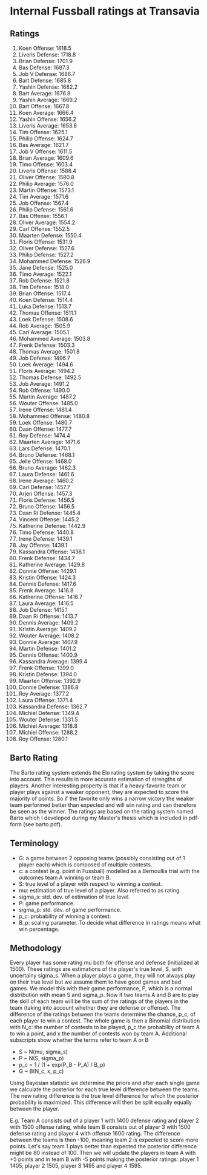# Internal Fussball ratings at Transavia
## Ratings
1. Koen Offense: 1818.5 
2. Liveris Defense: 1718.8 
3. Brian Defense: 1701.9 
4. Bas Defense: 1687.3 
5. Job V Defense: 1686.7 
6. Bart Defense: 1685.8 
7. Yashin Defense: 1682.2 
8. Bart Average: 1676.8 
9. Yashin Average: 1669.2 
10. Bart Offense: 1667.8 
11. Koen Average: 1666.4 
12. Yashin Offense: 1656.2 
13. Liveris Average: 1653.6 
14. Tim Offense: 1625.1 
15. Philip Offense: 1624.7 
16. Bas Average: 1621.7 
17. Job V Offense: 1611.5 
18. Brian Average: 1609.6 
19. Timo Offense: 1603.4 
20. Liveris Offense: 1588.4 
21. Oliver Offense: 1580.8 
22. Philip Average: 1576.0 
23. Martin Offense: 1573.1 
24. Tim Average: 1571.6 
25. Job Offense: 1567.4 
26. Philip  Defense: 1561.6 
27. Bas Offense: 1556.1 
28. Oliver Average: 1554.2 
29. Carl Offense: 1552.5 
30. Maarten Defense: 1550.4 
31. Floris Offense: 1531.9 
32. Oliver Defense: 1527.6 
33. Philip Defense: 1527.2 
34. Mohammed Defense: 1526.9 
35. Jane Defense: 1525.0 
36. Timo Average: 1522.1 
37. Rob Defense: 1521.8 
38. Tim Defense: 1518.0 
39. Brian Offense: 1517.4 
40. Koen Defense: 1514.4 
41. Luka Defense: 1513.7 
42. Thomas Offense: 1511.1 
43. Loek Defense: 1508.6 
44. Rob Average: 1505.9 
45. Carl Average: 1505.1 
46. Mohammed Average: 1503.8 
47. Frenk  Defense: 1503.3 
48. Thomas Average: 1501.8 
49. Job  Defense: 1496.7 
50. Loek Average: 1494.6 
51. Floris Average: 1494.2 
52. Thomas Defense: 1492.5 
53. Job Average: 1491.2 
54. Rob Offense: 1490.0 
55. Martin Average: 1487.2 
56. Wouter Offense: 1485.0 
57. Irene Offense: 1481.4 
58. Mohammed Offense: 1480.8 
59. Loek Offense: 1480.7 
60. Daan Offense: 1477.7 
61. Roy Defense: 1474.4 
62. Maarten Average: 1471.6 
63. Lars Defense: 1470.1 
64. Bruno Defense: 1468.1 
65. Jelle Offense: 1468.0 
66. Bruno Average: 1462.3 
67. Laura Defense: 1461.6 
68. Irene Average: 1460.2 
69. Carl Defense: 1457.7 
70. Arjen Offense: 1457.3 
71. Floris Defense: 1456.5 
72. Bruno Offense: 1456.5 
73. Daan Ri Defense: 1445.4 
74. Vincent Offense: 1445.2 
75. Katherine Defense: 1442.9 
76. Timo Defense: 1440.8 
77. Irene Defense: 1439.1 
78. Jay Offense: 1439.1 
79. Kassandra Offense: 1436.1 
80. Frenk Defense: 1434.7 
81. Katherine Average: 1429.8 
82. Donnie Offense: 1429.1 
83. Kristin Offense: 1424.3 
84. Dennis Defense: 1417.6 
85. Frenk Average: 1416.8 
86. Katherine Offense: 1416.7 
87. Laura Average: 1416.5 
88. Job Defense: 1415.1 
89. Daan Ri Offense: 1413.7 
90. Dennis Average: 1409.2 
91. Kristin Average: 1409.2 
92. Wouter Average: 1408.2 
93. Donnie Average: 1407.9 
94. Martin Defense: 1401.2 
95. Dennis Offense: 1400.9 
96. Kassandra Average: 1399.4 
97. Frenk Offense: 1399.0 
98. Kristin Defense: 1394.0 
99. Maarten Offense: 1392.9 
100. Donnie Defense: 1386.8 
101. Roy Average: 1377.2 
102. Laura Offense: 1371.4 
103. Kassandra Defense: 1362.7 
104. Michiel Defense: 1349.4 
105. Wouter Defense: 1331.5 
106. Michiel Average: 1318.8 
107. Michiel Offense: 1288.2 
108. Roy Offense: 1280.1 

## Barto Rating
The Barto rating system extends the Elo rating system by taking the score into account. This results in more accurate estimation of strengths of players. Another interesting property is that if a heavy-favorite team or player plays against a weaker opponent, they are expected to score the majority of points. So if the favorite only wins a narrow victory the weaker team performed better than expected and will win rating and can therefore be seen as the winner. The ratings are based on the rating system named Barto which I developed during my Master's thesis which is included in pdf-form (see barto.pdf).
## Terminology
- G: a game between 2 opposing teams (possibly consisting out of 1 player each) which is composed of multiple contests.
- c: a contest (e.g. point in Fussball) modelled as a Bernoullia trial with the outcomes team A winning or team B.
- S: true level of a player with respect to winning a contest.
- mu: estimation of true level of a player. Also referred to as rating.
- sigma_s: std. dev. of estimation of true level.
- P: game performance.
- sigma_p: std. dev. of game performance.
- p_c: probability of winning a contest.
- B_p: scaling parameter. To decide what difference in ratings means what win percentage.
## Methodology
Every player has some rating mu both for offense and defense (initialized at 1500). These ratings are estimations of the player's true level, S, with uncertainy sigma_s. When a player plays a game, they will not always play on their true level but we assume them to have good games and bad games. We model this with their game performance, P, which is a normal distribution with mean S and sigma_p. Now if two teams A and B are to play the skill of each team will be the sum of the ratings of the players in the team (taking into account whether they are defense or offense). The difference of the ratings between the teams determine the chance, p_c, of each player to win a contest. The whole game is then a Binomial distribution with N_c: the number of contests to be played, p_c the probability of team A to win a point, and x the number of contests won by team A. Additional subscripts show whether the terms refer to team A or B
- S ~ N(mu, sigma_s)
- P ~ N(S, sigma_p)
- p_c = 1 / (1 + exp(P_B - P_A) / B_p)
- G ~ B(N_c, x, p_c)

Using Bayesian statistic we determine the priors and after each single game we calculate the posterior for each true level difference between the teams. The new rating difference is the true level difference for which the posterior probability is maximized. This difference will then be split equally equally between the player. 

E.g. Team A consists out of a player 1 with 1400 defense rating and player 2 with 1500 offense rating, while team B consists out of player 3 with 1500 defense rating and player 4 with offense 1600 rating. The difference between the teams is then -100, meaning team 2 is expected to score more points. Let's say team 1 plays better than expected the posterior difference might be 80 instead of 100. Then we will update the players in team A with +5 points and in team B with -5 points making the posterior ratings: player 1 1405, player 2 1505, player 3 1495 and player 4 1595.